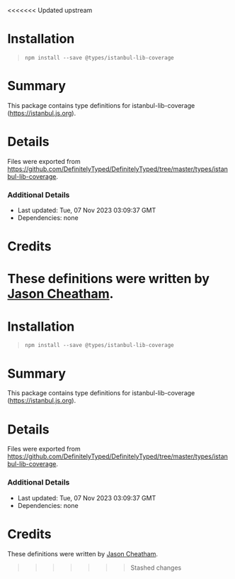 <<<<<<< Updated upstream
# Installation
> `npm install --save @types/istanbul-lib-coverage`

# Summary
This package contains type definitions for istanbul-lib-coverage (https://istanbul.js.org).

# Details
Files were exported from https://github.com/DefinitelyTyped/DefinitelyTyped/tree/master/types/istanbul-lib-coverage.

### Additional Details
 * Last updated: Tue, 07 Nov 2023 03:09:37 GMT
 * Dependencies: none

# Credits
These definitions were written by [Jason Cheatham](https://github.com/jason0x43).
=======
# Installation
> `npm install --save @types/istanbul-lib-coverage`

# Summary
This package contains type definitions for istanbul-lib-coverage (https://istanbul.js.org).

# Details
Files were exported from https://github.com/DefinitelyTyped/DefinitelyTyped/tree/master/types/istanbul-lib-coverage.

### Additional Details
 * Last updated: Tue, 07 Nov 2023 03:09:37 GMT
 * Dependencies: none

# Credits
These definitions were written by [Jason Cheatham](https://github.com/jason0x43).
>>>>>>> Stashed changes
